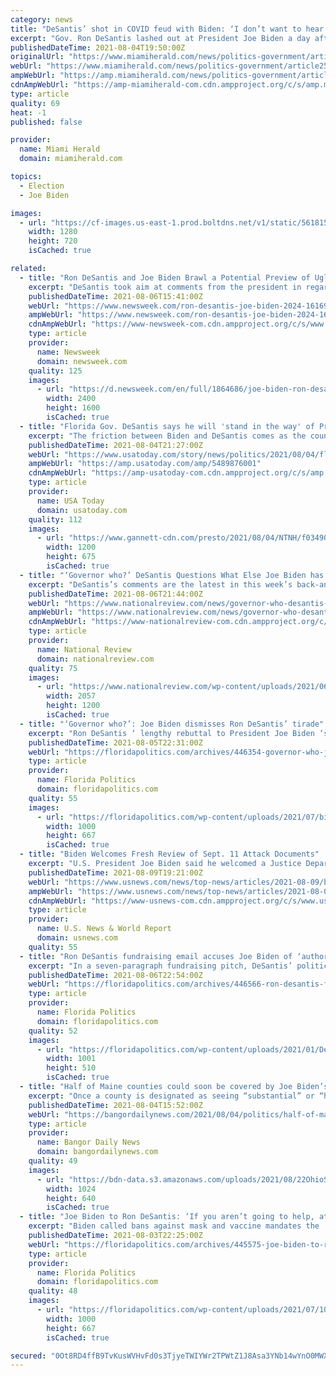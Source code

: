```yaml
---
category: news
title: "DeSantis’ shot in COVID feud with Biden: ‘I don’t want to hear a blip ... from you’"
excerpt: "Gov. Ron DeSantis lashed out at President Joe Biden a day after Biden told the Republican governor to “get out of the way” of mask mandates."
publishedDateTime: 2021-08-04T19:50:00Z
originalUrl: "https://www.miamiherald.com/news/politics-government/article253259453.html"
webUrl: "https://www.miamiherald.com/news/politics-government/article253259453.html"
ampWebUrl: "https://amp.miamiherald.com/news/politics-government/article253259453.html"
cdnAmpWebUrl: "https://amp-miamiherald-com.cdn.ampproject.org/c/s/amp.miamiherald.com/news/politics-government/article253259453.html"
type: article
quality: 69
heat: -1
published: false

provider:
  name: Miami Herald
  domain: miamiherald.com

topics:
  - Election
  - Joe Biden

images:
  - url: "https://cf-images.us-east-1.prod.boltdns.net/v1/static/5618154292001/ca109304-95eb-412d-bef5-05c75ed6bdcb/d0ed0834-5025-46cb-9e94-94b57654d942/1280x720/match/image.jpg"
    width: 1280
    height: 720
    isCached: true

related:
  - title: "Ron DeSantis and Joe Biden Brawl a Potential Preview of Ugly 2024 Race"
    excerpt: "DeSantis took aim at comments from the president in regard to governors, while also questioning him looking to \"single out Florida over COVID.\""
    publishedDateTime: 2021-08-06T15:41:00Z
    webUrl: "https://www.newsweek.com/ron-desantis-joe-biden-2024-1616923"
    ampWebUrl: "https://www.newsweek.com/ron-desantis-joe-biden-2024-1616923?amp=1"
    cdnAmpWebUrl: "https://www-newsweek-com.cdn.ampproject.org/c/s/www.newsweek.com/ron-desantis-joe-biden-2024-1616923?amp=1"
    type: article
    provider:
      name: Newsweek
      domain: newsweek.com
    quality: 125
    images:
      - url: "https://d.newsweek.com/en/full/1864686/joe-biden-ron-desantis-split.jpg"
        width: 2400
        height: 1600
        isCached: true
  - title: "Florida Gov. DeSantis says he will 'stand in the way' of President Biden on COVID-19 restrictions"
    excerpt: "The friction between Biden and DeSantis comes as the country confronts a fourth wave of the virus, one that has hit especially hard in Florida."
    publishedDateTime: 2021-08-04T21:27:00Z
    webUrl: "https://www.usatoday.com/story/news/politics/2021/08/04/florida-governor-ron-desantis-tells-biden-he-standing-your-way/5489876001/?scrolla=5eb6d68b7fedc32c19ef33b4"
    ampWebUrl: "https://amp.usatoday.com/amp/5489876001"
    cdnAmpWebUrl: "https://amp-usatoday-com.cdn.ampproject.org/c/s/amp.usatoday.com/amp/5489876001"
    type: article
    provider:
      name: USA Today
      domain: usatoday.com
    quality: 112
    images:
      - url: "https://www.gannett-cdn.com/presto/2021/08/04/NTNH/f03490aa-3669-43eb-81ca-a1380a4d933a-002_080421_Gov_DeSantis_press_conf_PC.jpg?auto=webp&crop=5471,3078,x0,y278&format=pjpg&width=1200"
        width: 1200
        height: 675
        isCached: true
  - title: "‘Governor who?’ DeSantis Questions What Else Joe Biden has Forgotten"
    excerpt: "DeSantis’s comments are the latest in this week’s back-and-forth between President Biden and the 42-year-old Republican governor."
    publishedDateTime: 2021-08-06T21:44:00Z
    webUrl: "https://www.nationalreview.com/news/governor-who-desantis-questions-what-else-joe-biden-has-forgotten/"
    ampWebUrl: "https://www.nationalreview.com/news/governor-who-desantis-questions-what-else-joe-biden-has-forgotten/amp/"
    cdnAmpWebUrl: "https://www-nationalreview-com.cdn.ampproject.org/c/s/www.nationalreview.com/news/governor-who-desantis-questions-what-else-joe-biden-has-forgotten/amp/"
    type: article
    provider:
      name: National Review
      domain: nationalreview.com
    quality: 75
    images:
      - url: "https://www.nationalreview.com/wp-content/uploads/2021/06/Ron-DeSantis-4.jpg?fit=2057%2C1200"
        width: 2057
        height: 1200
        isCached: true
  - title: "‘Governor who?’: Joe Biden dismisses Ron DeSantis’ tirade"
    excerpt: "Ron DeSantis ‘ lengthy rebuttal to President Joe Biden ‘s rebuke of his pandemic response, Biden dismissed DeSantis’ speech in a five-word rebuttal Thursday. “Governor who?” Biden said, laughing off a reporter’s request for comment."
    publishedDateTime: 2021-08-05T22:31:00Z
    webUrl: "https://floridapolitics.com/archives/446354-governor-who-joe-biden-dismisses-ron-desantis-tirade/"
    type: article
    provider:
      name: Florida Politics
      domain: floridapolitics.com
    quality: 55
    images:
      - url: "https://floridapolitics.com/wp-content/uploads/2021/07/biden-jul-16.jpeg"
        width: 1000
        height: 667
        isCached: true
  - title: "Biden Welcomes Fresh Review of Sept. 11 Attack Documents"
    excerpt: "U.S. President Joe Biden said he welcomed a Justice Department filing on Monday committing to a fresh review of documents related to the Sept. 11, 2001, attacks on the United States for which the government has previously asserted privileges."
    publishedDateTime: 2021-08-09T19:21:00Z
    webUrl: "https://www.usnews.com/news/top-news/articles/2021-08-09/biden-welcomes-fresh-review-of-sept-11-attack-documents"
    ampWebUrl: "https://www.usnews.com/news/top-news/articles/2021-08-09/biden-welcomes-fresh-review-of-sept-11-attack-documents?context=amp"
    cdnAmpWebUrl: "https://www-usnews-com.cdn.ampproject.org/c/s/www.usnews.com/news/top-news/articles/2021-08-09/biden-welcomes-fresh-review-of-sept-11-attack-documents?context=amp"
    type: article
    provider:
      name: U.S. News & World Report
      domain: usnews.com
    quality: 55
  - title: "Ron DeSantis fundraising email accuses Joe Biden of ‘authoritarian bullying’"
    excerpt: "In a seven-paragraph fundraising pitch, DeSantis’ political committee, Friends of Ron DeSantis, accused the Democratic President of “authoritarian bullying.” “Joe Biden might want Governor DeSantis to get out of the way so he can impose his radical agenda,"
    publishedDateTime: 2021-08-06T22:54:00Z
    webUrl: "https://floridapolitics.com/archives/446566-ron-desantis-fundraising-email-accuses-joe-biden-of-authoritarian-bullying/"
    type: article
    provider:
      name: Florida Politics
      domain: floridapolitics.com
    quality: 52
    images:
      - url: "https://floridapolitics.com/wp-content/uploads/2021/01/DeSantis-Policy-Orientation.jpg"
        width: 1001
        height: 510
        isCached: true
  - title: "Half of Maine counties could soon be covered by Joe Biden’s new eviction moratorium"
    excerpt: "Once a county is designated as seeing “substantial” or “high” transmission, residents are protected from evictions for at least two weeks."
    publishedDateTime: 2021-08-04T15:52:00Z
    webUrl: "https://bangordailynews.com/2021/08/04/politics/half-of-maine-counties-could-soon-be-covered-by-joe-bidens-new-eviction-moratorium/"
    type: article
    provider:
      name: Bangor Daily News
      domain: bangordailynews.com
    quality: 49
    images:
      - url: "https://bdn-data.s3.amazonaws.com/uploads/2021/08/22OhioStreet060420_NAW2-1.jpg"
        width: 1024
        height: 640
        isCached: true
  - title: "Joe Biden to Ron DeSantis: ‘If you aren’t going to help, at least get out of the way’"
    excerpt: "Biden called bans against mask and vaccine mandates the 'worst of all.' The White House issued a warning to Gov. Ron DeSantis Tuesday after Florida saw a record number of new hospitalizations related to COVID-19."
    publishedDateTime: 2021-08-03T22:25:00Z
    webUrl: "https://floridapolitics.com/archives/445575-joe-biden-to-ron-desantis-if-you-arent-going-to-help-at-least-get-out-of-the-way/"
    type: article
    provider:
      name: Florida Politics
      domain: floridapolitics.com
    quality: 48
    images:
      - url: "https://floridapolitics.com/wp-content/uploads/2021/07/1000-54.jpeg"
        width: 1000
        height: 667
        isCached: true

secured: "0Ot8RD4ffB9TvKusWVHvFd0s3TjyeTWIYWr2TPWtZ1J8Asa3YNb14wYnO0MWX+eJSMgxS4O/A3Z3Dh4Sm7v1dr1wHDfzH7jutI7p31Wj9YrtSzFLJQdAMeExBE7+O6D9a1aEUKjwpO9uwH0PFXfxG1815eSsX/j3gihKMUgFzRswsjwRjaraXBTHSOOcHa/dCaAywJ4etMwrAZOszpggERMJj1SCVuXG+qCDks0g+e3z8edeIS+3LFBBTjF4K6HZ/fKiNy+a8UNHwX3e0FNEH+rjjy1TOhhaLelj7l8nCIg5wxG6TXl4RH3kw8Jv7lrODDMxH/h8l1wYiSpF3dltA/uNyNzqkTs2PSQHms32Ti8=;ReVmVpImi6cePIA5OGB+xg=="
---
```


